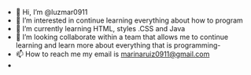 - 👋 Hi, I’m @luzmar0911
- 👀 I’m interested in continue learning everything about how to program
- 🌱 I’m currently learning  HTML, styles .CSS and Java
- 💞️ I’m looking collaborate within a team that allows me to continue learning and learn more about everything that is programming- 
- 📫 How to reach me my email is marinaruiz0911@gmail.com
- <!---
luzmar0911/luzmar0911 is a ✨ special ✨ repository because its `README.md` (this file) appears on your GitHub profile.
You can click the Preview link to take a look at your changes.
--->

